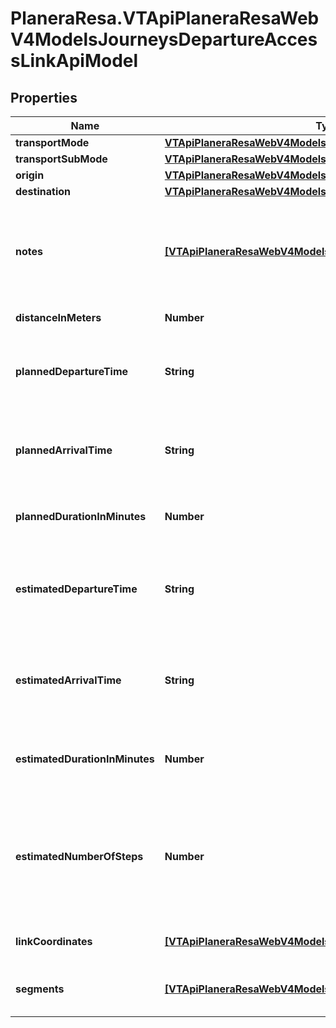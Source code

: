 # PlaneraResa.VTApiPlaneraResaWebV4ModelsJourneysDepartureAccessLinkApiModel

## Properties

Name | Type | Description | Notes
------------ | ------------- | ------------- | -------------
**transportMode** | [**VTApiPlaneraResaWebV4ModelsTransportMode**](VTApiPlaneraResaWebV4ModelsTransportMode.md) |  | [optional] 
**transportSubMode** | [**VTApiPlaneraResaWebV4ModelsTransportSubMode**](VTApiPlaneraResaWebV4ModelsTransportSubMode.md) |  | [optional] 
**origin** | [**VTApiPlaneraResaWebV4ModelsJourneysLinkEndpointApiModel**](VTApiPlaneraResaWebV4ModelsJourneysLinkEndpointApiModel.md) |  | [optional] 
**destination** | [**VTApiPlaneraResaWebV4ModelsJourneysCallApiModel**](VTApiPlaneraResaWebV4ModelsJourneysCallApiModel.md) |  | [optional] 
**notes** | [**[VTApiPlaneraResaWebV4ModelsNoteApiModel]**](VTApiPlaneraResaWebV4ModelsNoteApiModel.md) | An ordered list (most important first) of notes related to the access link. | [optional] 
**distanceInMeters** | **Number** | Distance in meters. | [optional] 
**plannedDepartureTime** | **String** | The planned departure time in RFC 3339 format. | [optional] 
**plannedArrivalTime** | **String** | The planned arrival time in RFC 3339 format. | [optional] 
**plannedDurationInMinutes** | **Number** | The planned duration in minutes. | [optional] 
**estimatedDepartureTime** | **String** | The estimated departure time in RFC 3339 format, if available. | [optional] 
**estimatedArrivalTime** | **String** | The estimated arrival time in RFC 3339 format, if available. | [optional] 
**estimatedDurationInMinutes** | **Number** | The estimated duration in minutes, if available. | [optional] 
**estimatedNumberOfSteps** | **Number** | Number of steps based on the distance and an estimated step length of 0.65 meters. | [optional] 
**linkCoordinates** | [**[VTApiPlaneraResaWebV4ModelsCoordinateApiModel]**](VTApiPlaneraResaWebV4ModelsCoordinateApiModel.md) | The coordinates for the link. | [optional] 
**segments** | [**[VTApiPlaneraResaWebV4ModelsJourneysLinkSegmentApiModel]**](VTApiPlaneraResaWebV4ModelsJourneysLinkSegmentApiModel.md) | The segments that make up this link. | [optional] 


